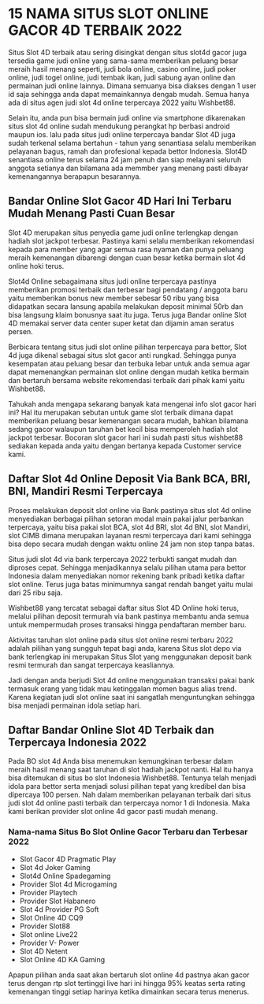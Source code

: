 15 NAMA SITUS SLOT ONLINE GACOR 4D TERBAIK 2022
===============================================

Situs Slot 4D terbaik atau sering disingkat dengan situs slot4d gacor juga tersedia game judi online yang sama-sama memberikan peluang besar meraih hasil menang seperti, judi bola online, casino online, judi poker online, judi togel online, judi tembak ikan, judi sabung ayan online dan permainan judi online lainnya. Dimana semuanya bisa diakses dengan 1 user id saja sehingga anda dapat memainkannya dengab mudah. Semua hanya ada di situs agen judi slot 4d online terpercaya 2022 yaitu Wishbet88.

Selain itu, anda pun bisa bermain judi online via smartphone dikarenakan situs slot 4d online sudah mendukung perangkat hp berbasi android maupun ios. lalu pada situs judi online terpercaya bandar Slot 4D juga sudah terkenal selama bertahun - tahun yang senantiasa selalu memberikan pelayanan bagus, ramah dan profesional kepada bettor Indonesia. Slot4D senantiasa online terus selama 24 jam penuh dan siap melayani seluruh anggota setianya dan bilamana ada memmber yang menang pasti dibayar kemenangannya berapapun besarannya.

Bandar Online Slot Gacor 4D Hari Ini Terbaru Mudah Menang Pasti Cuan Besar
---------------------------------------------------------------------------
Slot 4D merupakan situs penyedia game judi online terlengkap dengan hadiah slot jackpot terbesar. Pastinya kami selalu memberikan rekomendasi kepada para member yang agar semua rasa nyaman dan punya peluang meraih kemenangan dibarengi dengan cuan besar ketika bermain slot 4d online hoki terus.


Slot4d Online sebagaimana situs judi online terpercaya pastinya memberikan promosi terbaik dan terbesar bagi pendatang / anggota baru yaitu memberikan bonus new member sebesar 50 ribu yang bisa didapatkan secara lansung apabila melakukan deposit minimal 50rb dan bisa langsung klaim bonusnya saat itu juga. Terus juga Bandar online Slot 4D memakai  server data center super ketat dan dijamin aman seratus persen.

Berbicara tentang situs judi slot online pilihan terpercaya para bettor, Slot 4d juga dikenal sebagai situs slot gacor anti rungkad. Sehingga punya kesempatan atau peluang besar dan terbuka lebar untuk anda semua agar dapat memenangkan permainan slot online dengan mudah ketika bermain dan bertaruh bersama website rekomendasi terbaik dari pihak kami yaitu Wishbet88.

Tahukah anda mengapa sekarang banyak kata mengenai info slot gacor hari ini? Hal itu merupakan sebutan untuk game slot terbaik dimana dapat memberikan peluang besar kemenangan secara mudah, bahkan bilamana sedang gacor walaupun taruhan bet kecil bisa memperoleh hadiah slot jackpot terbesar. Bocoran slot gacor hari ini sudah pasti situs wishbet88 sediakan kepada anda yaitu dengan bertanya kepada Customer service kami.


Daftar Slot 4d Online Deposit Via Bank BCA, BRI, BNI, Mandiri Resmi Terpercaya
------------------------------------------------------------------------------
Proses melakukan deposit slot online via Bank pastinya situs slot 4d online menyediakan berbagai pilihan setoran modal main pakai jalur perbankan terpercaya, yaitu bisa pakai slot BCA, slot 4d BRI, slot 4d BNI, slot Mandiri, slot CIMB dimana merupakan layanan resmi terpercaya dari kami sehingga bisa depo secara mudah dengan waktu online 24 jam non stop tanpa batas.

Situs judi slot 4d via bank terpercaya 2022 terbukti sangat mudah dan diproses cepat. Sehingga menjadikannya selalu pilihan utama para bettor Indonesia dalam menyediakan nomor rekening bank pribadi ketika daftar slot online. Terus juga batas minimumnya sangat rendah banget yaitu mulai dari 25 ribu saja.

Wishbet88 yang tercatat sebagai daftar situs Slot 4D Online hoki terus, melalui pilihan deposit termurah via bank pastinya membantu anda semua untuk mempermudah proses transaksi hingga pendaftaran member baru.

Aktivitas taruhan slot online pada situs slot online resmi terbaru 2022 adalah pilihan yang sungguh tepat bagi anda, karena Situs slot depo via bank terlengkap ini merupakan Situs Slot yang menggunakan deposit bank resmi termurah dan sangat terpercaya keasliannya.

Jadi dengan anda berjudi Slot 4d online menggunakan transaksi pakai bank termasuk orang yang tidak mau ketinggalan momen bagus alias trend. Karena kegiatan judi slot online saat ini sangatlah menguntungkan sehingga bisa menjadi permainan idola setiap hari.


Daftar Bandar Online Slot 4D Terbaik dan Terpercaya Indonesia 2022
------------------------------------------------------------------
Pada BO slot 4d Anda bisa menemukan kemungkinan terbesar dalam meraih hasil menang saat taruhan di slot hadiah jackpot nanti. Hal itu hanya bisa ditemukan di situs bo slot Indonesia Wishbet88. Tentunya telah menjadi idola para bettor serta menjadi solusi pilihan tepat yang kredibel dan bisa dipercaya 100 persen. Nah dalam memberikan pelayanan terbaik dari situs judi slot 4d online pasti terbaik dan terpercaya nomor 1 di Indonesia. Maka kami berikan provider slot online 4d gacor pasti mudah menang.

### Nama-nama Situs Bo Slot Online Gacor Terbaru dan Terbesar 2022

* Slot Gacor 4D Pragmatic Play
* Slot 4d Joker Gaming
* Slot4d Online Spadegaming
* Provider Slot 4d Microgaming
* Provider Playtech
* Provider Slot Habanero
* Slot 4d Provider PG Soft
* Slot Online 4D CQ9
* Provider Slot88
* Slot online Live22
* Provider V- Power
* Slot 4D Netent
* Slot Online 4D KA Gaming

Apapun pilihan anda saat akan bertaruh slot online 4d pastnya akan gacor terus dengan rtp slot tertinggi live hari ini hingga 95% keatas serta rating kemenangan tinggi setiap harinya ketika dimainkan secara terus menerus.
